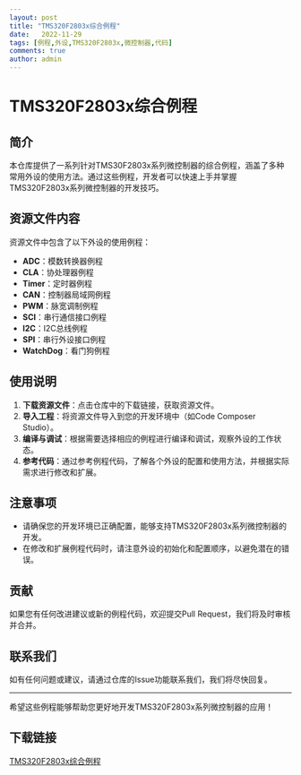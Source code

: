 ```yaml
---
layout: post
title: "TMS320F2803x综合例程"
date:   2022-11-29
tags: [例程,外设,TMS320F2803x,微控制器,代码]
comments: true
author: admin
---
```

# TMS320F2803x综合例程

## 简介
本仓库提供了一系列针对TMS30F2803x系列微控制器的综合例程，涵盖了多种常用外设的使用方法。通过这些例程，开发者可以快速上手并掌握TMS320F2803x系列微控制器的开发技巧。

## 资源文件内容
资源文件中包含了以下外设的使用例程：

- **ADC**：模数转换器例程
- **CLA**：协处理器例程
- **Timer**：定时器例程
- **CAN**：控制器局域网例程
- **PWM**：脉宽调制例程
- **SCI**：串行通信接口例程
- **I2C**：I2C总线例程
- **SPI**：串行外设接口例程
- **WatchDog**：看门狗例程

## 使用说明
1. **下载资源文件**：点击仓库中的下载链接，获取资源文件。
2. **导入工程**：将资源文件导入到您的开发环境中（如Code Composer Studio）。
3. **编译与调试**：根据需要选择相应的例程进行编译和调试，观察外设的工作状态。
4. **参考代码**：通过参考例程代码，了解各个外设的配置和使用方法，并根据实际需求进行修改和扩展。

## 注意事项
- 请确保您的开发环境已正确配置，能够支持TMS320F2803x系列微控制器的开发。
- 在修改和扩展例程代码时，请注意外设的初始化和配置顺序，以避免潜在的错误。

## 贡献
如果您有任何改进建议或新的例程代码，欢迎提交Pull Request，我们将及时审核并合并。

## 联系我们
如有任何问题或建议，请通过仓库的Issue功能联系我们，我们将尽快回复。

---

希望这些例程能够帮助您更好地开发TMS320F2803x系列微控制器的应用！

## 下载链接

[TMS320F2803x综合例程](https://pan.quark.cn/s/3dfe30693224)